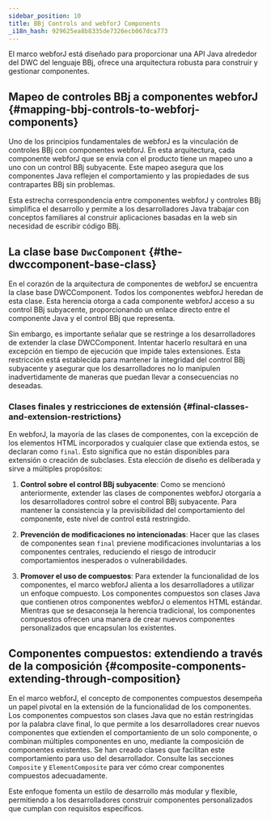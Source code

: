 ```yaml
---
sidebar_position: 10
title: BBj Controls and webforJ Components
_i18n_hash: 929625ea8b8335de7326ecb067dca773
---
```

El marco webforJ está diseñado para proporcionar una API Java alrededor del DWC del lenguaje BBj, ofrece una arquitectura robusta para construir y gestionar componentes.

## Mapeo de controles BBj a componentes webforJ {#mapping-bbj-controls-to-webforj-components}
Uno de los principios fundamentales de webforJ es la vinculación de controles BBj con componentes webforJ. En esta arquitectura, cada componente webforJ que se envía con el producto tiene un mapeo uno a uno con un control BBj subyacente. Este mapeo asegura que los componentes Java reflejen el comportamiento y las propiedades de sus contrapartes BBj sin problemas.

Esta estrecha correspondencia entre componentes webforJ y controles BBj simplifica el desarrollo y permite a los desarrolladores Java trabajar con conceptos familiares al construir aplicaciones basadas en la web sin necesidad de escribir código BBj.

## La clase base `DwcComponent` {#the-dwccomponent-base-class}
En el corazón de la arquitectura de componentes de webforJ se encuentra la clase base DWCComponent. Todos los componentes webforJ heredan de esta clase. Esta herencia otorga a cada componente webforJ acceso a su control BBj subyacente, proporcionando un enlace directo entre el componente Java y el control BBj que representa.

Sin embargo, es importante señalar que se restringe a los desarrolladores de extender la clase DWCComponent. Intentar hacerlo resultará en una excepción en tiempo de ejecución que impide tales extensiones. Esta restricción está establecida para mantener la integridad del control BBj subyacente y asegurar que los desarrolladores no lo manipulen inadvertidamente de maneras que puedan llevar a consecuencias no deseadas.

### Clases finales y restricciones de extensión {#final-classes-and-extension-restrictions}
En webforJ, la mayoría de las clases de componentes, con la excepción de los elementos HTML incorporados y cualquier clase que extienda estos, se declaran como `final`. Esto significa que no están disponibles para extensión o creación de subclases. Esta elección de diseño es deliberada y sirve a múltiples propósitos:

1. **Control sobre el control BBj subyacente**: Como se mencionó anteriormente, extender las clases de componentes webforJ otorgaría a los desarrolladores control sobre el control BBj subyacente. Para mantener la consistencia y la previsibilidad del comportamiento del componente, este nivel de control está restringido.

2. **Prevención de modificaciones no intencionadas**: Hacer que las clases de componentes sean `final` previene modificaciones involuntarias a los componentes centrales, reduciendo el riesgo de introducir comportamientos inesperados o vulnerabilidades.

3. **Promover el uso de compuestos**: Para extender la funcionalidad de los componentes, el marco webforJ alienta a los desarrolladores a utilizar un enfoque compuesto. Los componentes compuestos son clases Java que contienen otros componentes webforJ o elementos HTML estándar. Mientras que se desaconseja la herencia tradicional, los componentes compuestos ofrecen una manera de crear nuevos componentes personalizados que encapsulan los existentes.

## Componentes compuestos: extendiendo a través de la composición {#composite-components-extending-through-composition}
En el marco webforJ, el concepto de componentes compuestos desempeña un papel pivotal en la extensión de la funcionalidad de los componentes. Los componentes compuestos son clases Java que no están restringidas por la palabra clave final, lo que permite a los desarrolladores crear nuevos componentes que extienden el comportamiento de un solo componente, o combinan múltiples componentes en uno, mediante la composición de componentes existentes. Se han creado clases que facilitan este comportamiento para uso del desarrollador. Consulte las secciones `Composite` y `ElementComposite` para ver cómo crear componentes compuestos adecuadamente.

Este enfoque fomenta un estilo de desarrollo más modular y flexible, permitiendo a los desarrolladores construir componentes personalizados que cumplan con requisitos específicos.
